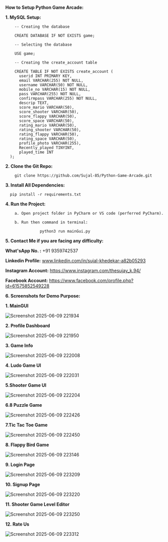 **How to Setup Python Game Arcade:**

**1. MySQL Setup:** 

        -- Creating the database
        
        CREATE DATABASE IF NOT EXISTS game;
        
        -- Selecting the database
        
        USE game;
        
        -- Creating the create_account table
        
        CREATE TABLE IF NOT EXISTS create_account (
          userid INT PRIMARY KEY,
          email VARCHAR(255) NOT NULL,
          username VARCHAR(50) NOT NULL,
          mobile_no VARCHAR(15) NOT NULL,
          pass VARCHAR(255) NOT NULL,
          confirmpass VARCHAR(255) NOT NULL,
          descrip TEXT,
          score_mario VARCHAR(50),
          score_shooter VARCHAR(50),
          score_flappy VARCHAR(50),
          score_space VARCHAR(50),
          rating_mario VARCHAR(50),
          rating_shooter VARCHAR(50),
          rating_flappy VARCHAR(50),
          rating_space VARCHAR(50),
          profile_photo VARCHAR(255),
          Recently_played TINYINT,
          played_time INT
      );


**2. Clone the Git Repo:**

        git clone https://github.com/Sujal-85/Python-Game-Arcade.git
        
**3. Install All Dependencies:**

      pip install -r requirements.txt

**4. Run the Project:**

        a. Open project folder in PyCharm or VS code (perferred PyCharm).

        b. Run then command in terminal:

                   python3 run mainGui.py


**5. Contact Me if you are facing any difficulty:**

  **What'sApp No. :** +91 9359742537
  
  **Linkedin Profile:**  www.linkedin.com/in/sujal-khedekar-a82b05293
  
  **Instagram Account:**  https://www.instagram.com/thesujay_k.94/

  **Facebook Account:** https://www.facebook.com/profile.php?id=61575852549228
   


**6. Screenshots for Demo Purpose:**


**1. MainGUI**

![Screenshot 2025-06-09 221934](https://github.com/user-attachments/assets/0b76e1a4-f1be-48ff-bf4e-d7fc79489efc)

**2. Profile Dashboard**

![Screenshot 2025-06-09 221950](https://github.com/user-attachments/assets/4443c15a-0ff2-4bfd-b016-13f3f187a211)

**3. Game Info**

![Screenshot 2025-06-09 222008](https://github.com/user-attachments/assets/d3f54a70-47bb-4ade-9560-a44b7f867a25)

**4. Ludo Game UI**

![Screenshot 2025-06-09 222031](https://github.com/user-attachments/assets/c38f6d46-a85a-46b6-a6ab-b60ab25a1788)

**5.Shooter Game UI**

![Screenshot 2025-06-09 222204](https://github.com/user-attachments/assets/df1ab783-27b6-40a2-b558-7b7cbdc22d32)

**6.8 Puzzle Game**

![Screenshot 2025-06-09 222426](https://github.com/user-attachments/assets/d3837860-09fd-4316-8470-433eb819ad17)

**7.Tic Tac Toe Game**

![Screenshot 2025-06-09 222450](https://github.com/user-attachments/assets/6086918e-6903-44c5-ac87-f4e4b03417b0)

**8. Flappy Bird Game**

![Screenshot 2025-06-09 223146](https://github.com/user-attachments/assets/ab20384b-b993-4ba8-979f-aba79aa69773)

**9. Login Page**

![Screenshot 2025-06-09 223209](https://github.com/user-attachments/assets/346cdbd2-b1a1-40c8-9739-22eca33899bb)

**10. Signup Page**

![Screenshot 2025-06-09 223220](https://github.com/user-attachments/assets/690e7344-ab58-456f-be79-4bd8f0b8b87c)

**11. Shooter Game Level Editor**

![Screenshot 2025-06-09 223250](https://github.com/user-attachments/assets/98f37779-9e4f-4d2a-8b3e-c442e39a63f0)

**12. Rate Us**

![Screenshot 2025-06-09 223312](https://github.com/user-attachments/assets/12777322-5696-4c1a-a32e-d858bea9dc0e)



